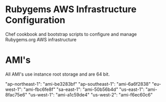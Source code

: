 # Rubygems AWS Infrastructure Configuration

Chef cookbook and bootstrap scripts to configure and manage Rubygems.org AWS infrastructure

# AMI's

All AMI's use instance root storage and are 64 bit.

"ap-northeast-1": "ami-be3283bf"
"ap-southeast-1": "ami-6a6f2838"
"eu-west-1": "ami-fbc6fe8f"
"sa-east-1": "ami-50b56b4d"
"us-east-1": "ami-8fac75e6"
"us-west-1": "ami-a1c59de4"
"us-west-2": "ami-f6ec60c6"
